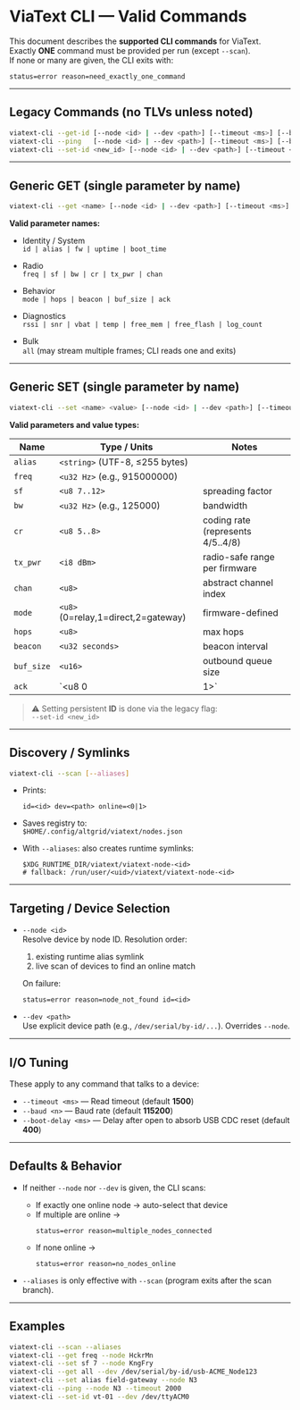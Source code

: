 # ViaText CLI — Valid Commands

This document describes the **supported CLI commands** for ViaText.  
Exactly **ONE** command must be provided per run (except `--scan`).  
If none or many are given, the CLI exits with:

```
status=error reason=need_exactly_one_command
```

---

## Legacy Commands (no TLVs unless noted)
```bash
viatext-cli --get-id [--node <id> | --dev <path>] [--timeout <ms>] [--baud <n>] [--boot-delay <ms>]
viatext-cli --ping   [--node <id> | --dev <path>] [--timeout <ms>] [--baud <n>] [--boot-delay <ms>]
viatext-cli --set-id <new_id> [--node <id> | --dev <path>] [--timeout <ms>] [--baud <n>] [--boot-delay <ms>]
```

---

## Generic GET (single parameter by name)
```bash
viatext-cli --get <name> [--node <id> | --dev <path>] [--timeout <ms>] [--baud <n>] [--boot-delay <ms>]
```

**Valid parameter names:**

- Identity / System  
  `id | alias | fw | uptime | boot_time`

- Radio  
  `freq | sf | bw | cr | tx_pwr | chan`

- Behavior  
  `mode | hops | beacon | buf_size | ack`

- Diagnostics  
  `rssi | snr | vbat | temp | free_mem | free_flash | log_count`

- Bulk  
  `all` (may stream multiple frames; CLI reads one and exits)

---

## Generic SET (single parameter by name)
```bash
viatext-cli --set <name> <value> [--node <id> | --dev <path>] [--timeout <ms>] [--baud <n>] [--boot-delay <ms>]
```

**Valid parameters and value types:**

| Name      | Type / Units                   | Notes |
|-----------|--------------------------------|-------|
| `alias`   | `<string>` (UTF-8, ≤255 bytes) | |
| `freq`    | `<u32 Hz>` (e.g., 915000000)   | |
| `sf`      | `<u8 7..12>`                   | spreading factor |
| `bw`      | `<u32 Hz>` (e.g., 125000)      | bandwidth |
| `cr`      | `<u8 5..8>`                    | coding rate (represents 4/5..4/8) |
| `tx_pwr`  | `<i8 dBm>`                     | radio-safe range per firmware |
| `chan`    | `<u8>`                         | abstract channel index |
| `mode`    | `<u8>` (0=relay,1=direct,2=gateway) | firmware-defined |
| `hops`    | `<u8>`                         | max hops |
| `beacon`  | `<u32 seconds>`                | beacon interval |
| `buf_size`| `<u16>`                        | outbound queue size |
| `ack`     | `<u8 0|1>`                     | ack mode |

> ⚠️ Setting persistent **ID** is done via the legacy flag:  
> `--set-id <new_id>`

---

## Discovery / Symlinks
```bash
viatext-cli --scan [--aliases]
```

- Prints:  
  ```
  id=<id> dev=<path> online=<0|1>
  ```

- Saves registry to:  
  `$HOME/.config/altgrid/viatext/nodes.json`

- With `--aliases`: also creates runtime symlinks:  
  ```
  $XDG_RUNTIME_DIR/viatext/viatext-node-<id>
  # fallback: /run/user/<uid>/viatext/viatext-node-<id>
  ```

---

## Targeting / Device Selection
- `--node <id>`  
  Resolve device by node ID. Resolution order:  
  1. existing runtime alias symlink  
  2. live scan of devices to find an online match  

  On failure:  
  ```
  status=error reason=node_not_found id=<id>
  ```

- `--dev <path>`  
  Use explicit device path (e.g., `/dev/serial/by-id/...`). Overrides `--node`.

---

## I/O Tuning
These apply to any command that talks to a device:

- `--timeout <ms>` — Read timeout (default **1500**)  
- `--baud <n>` — Baud rate (default **115200**)  
- `--boot-delay <ms>` — Delay after open to absorb USB CDC reset (default **400**)  

---

## Defaults & Behavior
- If neither `--node` nor `--dev` is given, the CLI scans:
  - If exactly one online node → auto-select that device  
  - If multiple are online →  
    ```
    status=error reason=multiple_nodes_connected
    ```
  - If none online →  
    ```
    status=error reason=no_nodes_online
    ```

- `--aliases` is only effective with `--scan` (program exits after the scan branch).

---

## Examples
```bash
viatext-cli --scan --aliases
viatext-cli --get freq --node HckrMn
viatext-cli --set sf 7 --node KngFry
viatext-cli --get all --dev /dev/serial/by-id/usb-ACME_Node123
viatext-cli --set alias field-gateway --node N3
viatext-cli --ping --node N3 --timeout 2000
viatext-cli --set-id vt-01 --dev /dev/ttyACM0
```
